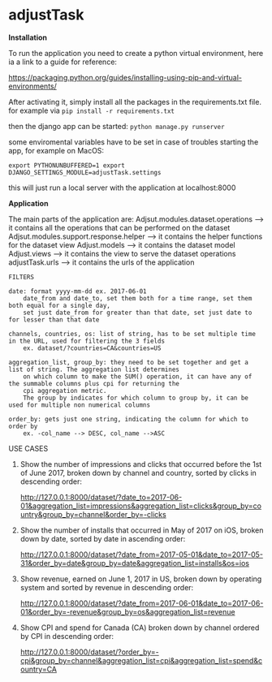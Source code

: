 # adjustTask
**Installation**

To run the application you need to create a python virtual environment, here ia a link to a guide for reference:

https://packaging.python.org/guides/installing-using-pip-and-virtual-environments/

After activating it, simply install all the packages in the requirements.txt file. for example via 
`pip install -r requirements.txt`

then the django app can be started:
`python manage.py runserver`

some enviromental variables have to be set in case of troubles starting the app, for example on MacOS:

`
export PYTHONUNBUFFERED=1
export DJANGO_SETTINGS_MODULE=adjustTask.settings
`

this will just run a local server with the application at localhost:8000

**Application**

The main parts of the application are:
    Adjsut.modules.dataset.operations --> it contains all the operations that can be performed on the dataset
    Adjsut.modules.support.response.helper --> it contains the helper functions for the dataset view
    Adjust.models --> it contains the dataset model
    Adjust.views --> it contains the view to serve the dataset operations
    adjustTask.urls --> it contains the urls of the application

    FILTERS
    
    date: format yyyy-mm-dd ex. 2017-06-01
        date_from and date_to, set them both for a time range, set them both equal for a single day, 
        set just date_from for greater than that date, set just date to for lesser than that date
    
    channels, countries, os: list of string, has to be set multiple time in the URL, used for filtering the 3 fields 
        ex. dataset/?countries=CA&countries=US
    
    aggregation_list, group_by: they need to be set together and get a list of string. The aggregation list determines 
        on which column to make the SUM() operation, it can have any of the summable columns plus cpi for returning the 
        cpi aggregation metric.
        The group by indicates for which column to group by, it can be used for multiple non numerical columns
    
    order_by: gets just one string, indicating the column for which to order by
        ex. -col_name --> DESC, col_name -->ASC
    
USE CASES

1. Show the number of impressions and clicks that occurred before the 1st of June 2017, broken down by channel and country, sorted by clicks in descending order:

    http://127.0.0.1:8000/dataset/?date_to=2017-06-01&aggregation_list=impressions&aggregation_list=clicks&group_by=country&group_by=channel&order_by=-clicks
    
2. Show the number of installs that occurred in May of 2017 on iOS, broken down by date, sorted by date in ascending order:

    http://127.0.0.1:8000/dataset/?date_from=2017-05-01&date_to=2017-05-31&order_by=date&group_by=date&aggregation_list=installs&os=ios
    
3. Show revenue, earned on June 1, 2017 in US, broken down by operating system and sorted by revenue in descending order:

    http://127.0.0.1:8000/dataset/?date_from=2017-06-01&date_to=2017-06-01&order_by=-revenue&group_by=os&aggregation_list=revenue
    
4. Show CPI and spend for Canada (CA) broken down by channel ordered by CPI in descending order:

    http://127.0.0.1:8000/dataset/?order_by=-cpi&group_by=channel&aggregation_list=cpi&aggregation_list=spend&country=CA